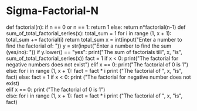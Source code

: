 # Sigma-Factorial-N
def factorial(n):
  if n == 0 or n == 1:
    return 1
  else:
    return n*factorial(n-1)
def sum_of_total_factorial_series(x):
  total_sum = 1
  for i in range (1, x + 1):
    total_sum += factorial(i)
  return total_sum
x = int(input("Enter a number to find the factorial of: "))
y = str(input("Enter a number to find the sum (yes/no): "))
if y.lower() == "yes":
  print("The sum of factorials till", x, "is", sum_of_total_factorial_series(x))
  fact = 1
  if x < 0:
    print("The factorial for negative numbers does not exist")
  elif x == 0:
    print("The factorial of 0 is 1")
  else:
    for i in range (1, x + 1):
      fact = fact * i
    print ("The factorial of ", x, "is", fact)
else:
  fact = 1
  if x < 0:
    print ("The factorial for negative number does not exist)\
  elif x == 0:
      print ("The factorial of 0 is 1")\
  else:
    for i in range (1, x + 1):
      fact = fact * i
    print ("The factorial of ", x, "is", fact)
    
